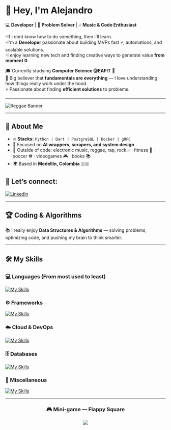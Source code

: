 # 👋 Hey, I'm Alejandro  

💻 **Developer** | 🚀 **Problem Solver** | 🎶 **Music & Code Enthusiast**  

-If i dont know how to do something, then i´ll learn.  
-I'm a **Developer** passionate about building MVPs fast ⚡, automations, and scalable solutions.  
-I enjoy learning new tech and finding creative ways to generate value **from moment 0**.

🎓 Currently studying **Computer Science @EAFIT** 🏫  
🧠 Big believer that **fundamentals are everything** — I love understanding how things really work under the hood.  
⚡ Passionate about finding **efficient solutions** to problems.  

---

![Reggae Banner](![hippo](https://media0.giphy.com/media/v1.Y2lkPTc5MGI3NjExYzh6d2VzZW9ubnQydXplN3Yya3kxcXA3OHRmZ3czNzFkdmRncnpxNiZlcD12MV9pbnRlcm5hbF9naWZfYnlfaWQmY3Q9Zw/127sxeBDbOqdYk/giphy.gif))

---

## 🌟 About Me
- 🔥 **Stacks:** `Python | Dart | PostgreSQL | Docker | gRPC`
- 🎯 Focused on **AI wrappers, scrapers, and system design**
- 🎸 Outside of code: electronic music, reggae, rap, rock 🎶 · fitness 💪  · soccer ⚽ · videogames 🎮 · books 📚
- 🌍 Based in **Medellín, Colombia** 🇨🇴  

## 📩 **Let’s connect:**  
[![LinkedIn](https://img.shields.io/badge/LinkedIn-blue?style=flat-square&logo=linkedin)](https://www.linkedin.com/in/alejandro-arango-mej%C3%ADa-bb272b395/)  

---

## 🏆 Coding & Algorithms  

📚 I really enjoy **Data Structures & Algorithms** — solving problems, optimizing code, and pushing my brain to think smarter.  

---

## 🛠️ My Skills  

### 💻 Languages (From most used to least)
[![My Skills](https://skillicons.dev/icons?i=python,dart,cpp,html,css,bash,r)](https://skillicons.dev)  

### ⚙️ Frameworks 
[![My Skills](https://skillicons.dev/icons?i=django,flutter,fastapi)](https://skillicons.dev)  

### ☁️ Cloud & DevOps  
[![My Skills](https://skillicons.dev/icons?i=docker,aws,gcp,linux,ubuntu,wsl)](https://skillicons.dev)  

### 🗄️ Databases
[![My Skills](https://skillicons.dev/icons?i=postgres,sqlite,mysql)](https://skillicons.dev)

### 🧩 Miscellaneous
[![My Skills](https://skillicons.dev/icons?i=git,github,gmail,postman,vscode,visualstudio,notion)](https://skillicons.dev) 

---

<div align="center">

### 🎮 Mini-game — Flappy Square
<a href="https://sadsax7.github.io/game/" target="_blank">
  <img src="https://img.shields.io/badge/▶%20Play%20Now-4CAF50?style=for-the-badge&logo=github">
</a>

</div>



<!--
**sadsax7/sadsax7** is a ✨ _special_ ✨ repository because its `README.md` (this file) appears on your GitHub profile.

Here are some ideas to get you started:

- 🔭 I’m currently working on ...
- 🌱 I’m currently learning ...
- 👯 I’m looking to collaborate on ...
- 🤔 I’m looking for help with ...
- 💬 Ask me about ...
- 📫 How to reach me: ...
- 😄 Pronouns: ...
- ⚡ Fun fact: ...
-->
